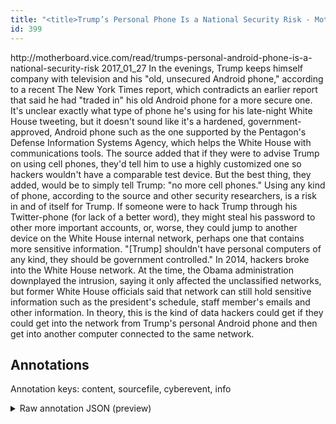 ```yaml
---
title: "<title>Trump’s Personal Phone Is a National Security Risk - Motherboard</title>"
id: 399
---
```


<title>Trump’s Personal Phone Is a National Security Risk - Motherboard</title>
<source> http://motherboard.vice.com/read/trumps-personal-android-phone-is-a-national-security-risk </source>
<date> 2017_01_27 </date>
<text>
In the evenings, Trump keeps himself company with television and his "old, unsecured Android phone," according to a recent The New York Times report, which contradicts an earlier report that said he had "traded in" his old Android phone for a more secure one.
It's unclear exactly what type of phone he's using for his late-night White House tweeting, but it doesn't sound like it's a hardened, government-approved, Android phone such as the one supported by the Pentagon's Defense Information Systems Agency, which helps the White House with communications tools.
The source added that if they were to advise Trump on using cell phones, they'd tell him to use a highly customized one so hackers wouldn't have a comparable test device.
But the best thing, they added, would be to simply tell Trump: "no more cell phones."
Using any kind of phone, according to the source and other security researchers, is a risk in and of itself for Trump.
If someone were to hack Trump through his Twitter-phone (for lack of a better word), they might steal his password to other more important accounts, or, worse, they could jump to another device on the White House internal network, perhaps one that contains more sensitive information.
"[Trump] shouldn't have personal computers of any kind, they should be government controlled."
In 2014, hackers broke into the White House network.
At the time, the Obama administration downplayed the intrusion, saying it only affected the unclassified networks, but former White House officials said that network can still hold sensitive information such as the president's schedule, staff member's emails and other information.
In theory, this is the kind of data hackers could get if they could get into the network from Trump's personal Android phone and then get into another computer connected to the same network.
</text>



## Annotations

Annotation keys: content, sourcefile, cyberevent, info

<details>
<summary>Raw annotation JSON (preview)</summary>

```json
{
  "content": "In the evenings, Trump keeps himself company with television and his \"old, unsecured Android phone,\" according to a recent The New York Times report, which contradicts an earlier report that said he had \"traded in\" his old Android phone for a more secure one. It's unclear exactly what type of phone he's using for his late-night White House tweeting, but it doesn't sound like it's a hardened, government-approved, Android phone such as the one supported by the Pentagon's Defense Information Systems Agency, which helps the White House with communications tools. The source added that if they were to advise Trump on using cell phones, they'd tell him to use a highly customized one so hackers wouldn't have a comparable test device. But the best thing, they added, would be to simply tell Trump: \"no more cell phones.\" Using any kind of phone, according to the source and other security researchers, is a risk in and of itself for Trump. If someone were to hack Trump through his Twitter-phone (for lack of a better word), they might steal his password to other more important accounts, or, worse, they could jump to another device on the White House internal network, perhaps one that contains more sensitive information. \"[Trump] shouldn't have personal computers of any kind, they should be government controlled.\" In 2014, hackers broke into the White House network. At the time, the Obama administration downplayed the intrusion, saying it only affected the unclassified networks, but former White House officials said that network can still hold sensitive information such as the president's schedule, staff member's emails and other information. In theory, this is the kind of data hackers could get if they could get into the network from Trump's personal Android phone and then get into another computer connected to the same network.",
  "sourcefile": "399.txt",
  "cyberevent": {
    "hopper": [
      {
        "index": 0,
        "relation": "Same",
        "events": [
          {
            "index": "E1",
            "type": "Attack",
            "realis": "Other",
            "nugget": {
              "startOffset": 1031,
              "index": "T1",
              "endOffset": 1042,
              "text": "might steal"
            },
            "argument": [
              {
                "index": "T6",
                "text": "his password",
                "endOffset": 1055,
                "role": {
                  "type": "Compromised-Data"
                },
                "startOffset": 1043,
                "type": "PII"
              },
              {
                "index": "T2",
                "text": "they",
                "endOffset": 1030,
                "role": {
                  "type": "Attacker"
                },
                "startOffset": 1026,
                "type": "Person"
              },
              {
                "index": "T9",
                "text": "another device",
                "endOffset": 1134,
                "role": {
                  "type": "Victim"
                },
                "startOffset": 1120,
                "type": "Device"
              },
              {
                "index": "T8",
                "text": "the White House internal network",
                "endOffset": 1170,
                "role": {
                  "type": "Victim"
                },
                "startOffset": 1138,
                "type": "System"
              },
              {
                "index": "T10",
                "text": "sensitive information",
                "endOffset": 1224,
                "role": {
                  "type": "Compromised-Data"
                },
                "startOffset": 1203,
                "type": "Data"
              },
              {
                "index": "T7",
                "text": "important accounts",
                "endOffset": 1088,
                "role": {
                  "type": "Compromised-Data"
       
```
</details>
